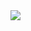 <img align="left" src="https://github-readme-stats.vercel.app/api?username=ryotaro-tenya0727&count_private=true&show_icons=true" />

